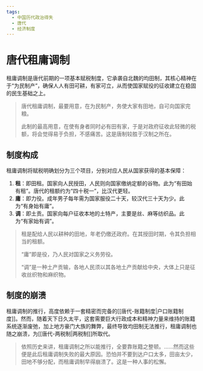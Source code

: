 ```yaml
---
tags:
  - 中国历代政治得失
  - 唐代
  - 经济制度
---
```


# 唐代租庸调制

租庸调制是唐代前期的一项基本赋税制度，它承袭自北魏的均田制，其核心精神在于“为民制产”，确保人人有田可耕，有家可立，从而使国家赋役的征收建立在稳固的民生基础之上。

> 唐代租庸调制，最要用意，在为民制产，务使大家有田地，自可向国家完粮。
> 
> 此制的最高用意，在使有身者同时必有田有家，于是对政府征收此轻微的税额，将会觉得易于负担，不感痛苦。这是唐制较胜于汉制之所在。

## 制度构成

租庸调制将赋税明确划分为三个项目，分别对应人民从国家获得的基本保障：

1.  **租**：即田租。国家向人民授田，人民则向国家缴纳定额的谷物。此为“有田始有租”。唐代的租额约为“四十税一”，比汉代更轻。
2.  **庸**：即力役。成年男子每年需为国家服役二十天，较汉代三十天为少。此为“有身始有庸”。
3.  **调**：即土贡。国家向每户征收本地的土特产，主要是丝、麻等纺织品。此为“有家始有调”。

> 租是配给人民以耕种的田地，年老仍缴还政府。在其授田时期，令其负担相当的租额。
> 
> “庸”即是役，乃人民对国家之义务劳役。
> 
> “调”是一种土产贡输，各地人民须以其各地土产贡献给中央，大体上只是征收丝织物和麻织物。

## 制度的崩溃

租庸调制的推行，高度依赖于一套精密而完备的[[唐代-账籍制度|户口账籍制度]]。然而，随着天下日久太平，这套需要巨大行政成本和精神力量来维持的账籍系统逐渐废弛，加上地方豪门大族的舞弊，最终导致均田制无法推行，租庸调制也随之崩溃，为[[唐代-两税制|两税制]]所取代。

> 依照历史来讲，租庸调制之所以能推行，全要靠账籍之整顿。……然而这些便是此后租庸调制失败的最大原因。恐怕并不要到达户口太多，田亩太少，田地不够分配，而租庸调制早得崩溃了。这是一种人事的松懈。
